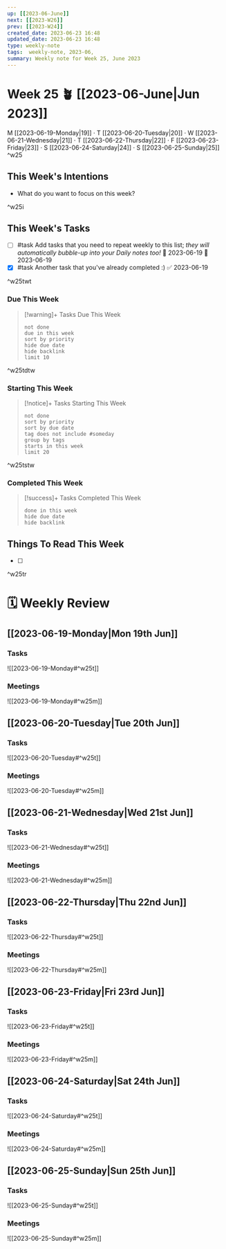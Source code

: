 ```yaml
---
up: [[2023-06-June]]
next: [[2023-W26]]
prev: [[2023-W24]]
created_date: 2023-06-23 16:48
updated_date: 2023-06-23 16:48
type: weekly-note
tags:  weekly-note, 2023-06,
summary: Weekly note for Week 25, June 2023
---
```


# Week 25 🪴 [[2023-06-June|Jun 2023]]

M [[2023-06-19-Monday|19]] · T [[2023-06-20-Tuesday|20]] · W [[2023-06-21-Wednesday|21]] · T [[2023-06-22-Thursday|22]] · F [[2023-06-23-Friday|23]] · S [[2023-06-24-Saturday|24]] · S [[2023-06-25-Sunday|25]] ^w25

## This Week's Intentions

- What do you want to focus on this week?

^w25i

## This Week's Tasks

- [ ] #task Add tasks that you need to repeat weekly to this list; *they will automatically bubble-up into your Daily notes too!* 🛫 2023-06-19 📅 2023-06-19
- [x] #task Another task that you've already completed :) ✅ 2023-06-19

^w25twt

### Due This Week

> [!warning]+ Tasks Due This Week
> ```tasks
> not done
> due in this week
> sort by priority 
> hide due date
> hide backlink
> limit 10
> ```

^w25tdtw

### Starting This Week

> [!notice]+ Tasks Starting This Week
> ```tasks
>not done
>sort by priority
>sort by due date
>tag does not include #someday 
>group by tags
>starts in this week
>limit 20
>```

^w25tstw

### Completed This Week

> [!success]+ Tasks Completed This Week
> ```tasks 
> done in this week
> hide due date
> hide backlink
> ```

## Things To Read This Week

- [ ] 

^w25tr

# 🗓️ Weekly Review

## [[2023-06-19-Monday|Mon 19th Jun]]

### Tasks
![[2023-06-19-Monday#^w25t]]

### Meetings
![[2023-06-19-Monday#^w25m]]

## [[2023-06-20-Tuesday|Tue 20th Jun]]

### Tasks
![[2023-06-20-Tuesday#^w25t]]

### Meetings
![[2023-06-20-Tuesday#^w25m]]

## [[2023-06-21-Wednesday|Wed 21st Jun]]

### Tasks
![[2023-06-21-Wednesday#^w25t]]

### Meetings
![[2023-06-21-Wednesday#^w25m]]

## [[2023-06-22-Thursday|Thu 22nd Jun]]

### Tasks
![[2023-06-22-Thursday#^w25t]]

### Meetings
![[2023-06-22-Thursday#^w25m]]

## [[2023-06-23-Friday|Fri 23rd Jun]]

### Tasks
![[2023-06-23-Friday#^w25t]]

### Meetings
![[2023-06-23-Friday#^w25m]]

## [[2023-06-24-Saturday|Sat 24th Jun]]

### Tasks
![[2023-06-24-Saturday#^w25t]]

### Meetings
![[2023-06-24-Saturday#^w25m]]

## [[2023-06-25-Sunday|Sun 25th Jun]]

### Tasks
![[2023-06-25-Sunday#^w25t]]

### Meetings
![[2023-06-25-Sunday#^w25m]]

